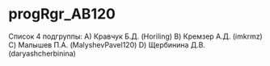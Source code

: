 # progRgr_AB120
Список 4 подгруппы:
A) Кравчук Б.Д. (Horiling)
B) Кремзер А.Д. (imkrmz)
C) Малышев П.А. (MalyshevPavel120)
D) Щербинина Д.В. (daryashcherbinina)
